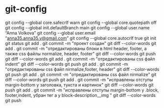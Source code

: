 # git-config
git config --global core.safecrlf warn
git config --global core.quotepath off
git config --global init.defaultBranch main
git config --global user.name “Anna Volkova”
git config --global user.email “anna35.anna35.v@gmail.com”
git config --global core.autocrlf true
git init
git status
git add .
git commit -m "проект создан"
git diff --color-words
git add .
git commit -m "отредактированы блоки в html header, footer, а также css файлы normalize, header, footer"
git diff --color-words
git push
git diff --color-words
git add .
git commit -m "отредактированы css файл indent"
git diff --color-words
git push
git add .
git commit -m "отредактированы css файл nirmalize,footer, header"
git diff --color-words
git push
git add .
git commit -m "отредактированы css файл nirmalize"
git diff --color-words
git push
git add .
git commit -m "исправлены отступы margin-bottom у заголовка, тукста и картинок"
git diff --color-words
git push
git add .
git commit -m "исправлены отступы margin-bottom у .block, footer,indent, убран тег a у block-description__img "
git diff --color-words
git push